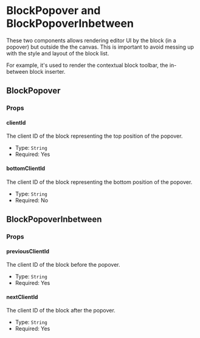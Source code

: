 # BlockPopover and BlockPopoverInbetween

These two components allows rendering editor UI by the block (in a popover) but outside the the canvas. This is important to avoid messing up with the style and layout of the block list.

For example, it's used to render the contextual block toolbar, the in-between block inserter.

## BlockPopover

### Props

#### clientId

The client ID of the block representing the top position of the popover.

-   Type: `String`
-   Required: Yes

#### bottomClientId

The client ID of the block representing the bottom position of the popover.

-   Type: `String`
-   Required: No

## BlockPopoverInbetween

### Props

#### previousClientId

The client ID of the block before the popover.

-   Type: `String`
-   Required: Yes

#### nextClientId

The client ID of the block after the popover.

-   Type: `String`
-   Required: Yes
